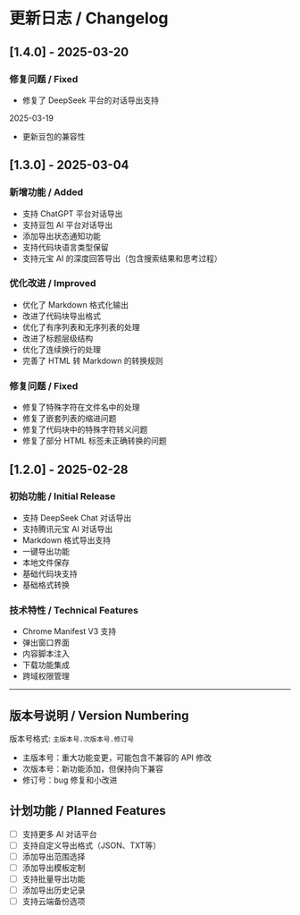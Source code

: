 # 更新日志 / Changelog

## [1.4.0] - 2025-03-20

### 修复问题 / Fixed

- 修复了 DeepSeek 平台的对话导出支持

2025-03-19

- 更新豆包的兼容性

## [1.3.0] - 2025-03-04

### 新增功能 / Added

- 支持 ChatGPT 平台对话导出
- 支持豆包 AI 平台对话导出
- 添加导出状态通知功能
- 支持代码块语言类型保留
- 支持元宝 AI 的深度回答导出（包含搜索结果和思考过程）

### 优化改进 / Improved

- 优化了 Markdown 格式化输出
- 改进了代码块导出格式
- 优化了有序列表和无序列表的处理
- 改进了标题层级结构
- 优化了连续换行的处理
- 完善了 HTML 转 Markdown 的转换规则

### 修复问题 / Fixed

- 修复了特殊字符在文件名中的处理
- 修复了嵌套列表的缩进问题
- 修复了代码块中的特殊字符转义问题
- 修复了部分 HTML 标签未正确转换的问题

## [1.2.0] - 2025-02-28

### 初始功能 / Initial Release

- 支持 DeepSeek Chat 对话导出
- 支持腾讯元宝 AI 对话导出
- Markdown 格式导出支持
- 一键导出功能
- 本地文件保存
- 基础代码块支持
- 基础格式转换

### 技术特性 / Technical Features

- Chrome Manifest V3 支持
- 弹出窗口界面
- 内容脚本注入
- 下载功能集成
- 跨域权限管理

---

## 版本号说明 / Version Numbering

版本号格式: `主版本号.次版本号.修订号`

- 主版本号：重大功能变更，可能包含不兼容的 API 修改
- 次版本号：新功能添加，但保持向下兼容
- 修订号：bug 修复和小改进

## 计划功能 / Planned Features

- [ ] 支持更多 AI 对话平台
- [ ] 支持自定义导出格式（JSON、TXT等）
- [ ] 添加导出范围选择
- [ ] 添加导出模板定制
- [ ] 支持批量导出功能
- [ ] 添加导出历史记录
- [ ] 支持云端备份选项
